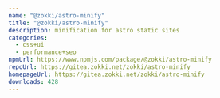 ```yaml
---
name: "@zokki/astro-minify"
title: "@zokki/astro-minify"
description: minification for astro static sites
categories:
  - css+ui
  - performance+seo
npmUrl: https://www.npmjs.com/package/@zokki/astro-minify
repoUrl: https://gitea.zokki.net/zokki/astro-minify
homepageUrl: https://gitea.zokki.net/zokki/astro-minify
downloads: 428
---
```

